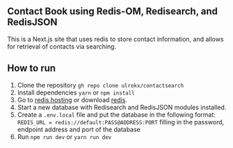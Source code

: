 ## Contact Book using Redis-OM, Redisearch, and RedisJSON

This is a Next.js site that uses redis to store contact information, and allows for retrieval of contacts via searching. 

## How to run

1. Clone the repository `gh repo clone ulrokx/contactsearch`
2. Install dependencies `yarn` or `npm install`
3. Go to [redis hosting](redis.com/) or download [redis](redis.io/download).
4. Start a new database with Redisearch and RedisJSON modules installed.
5. Create a `.env.local` file and put the database in the following format:
    `REDIS_URL = redis://default:PASS@ADDRESS:PORT`
    filling in the password, endpoint address and port of the database
6. Run `npm run dev` or `yarn run dev`
